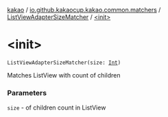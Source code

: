 [kakao](../../index.md) / [io.github.kakaocup.kakao.common.matchers](../index.md) / [ListViewAdapterSizeMatcher](index.md) / [&lt;init&gt;](./-init-.md)

# &lt;init&gt;

`ListViewAdapterSizeMatcher(size: `[`Int`](https://kotlinlang.org/api/latest/jvm/stdlib/kotlin/-int/index.html)`)`

Matches ListView with count of children

### Parameters

`size` - of children count in ListView